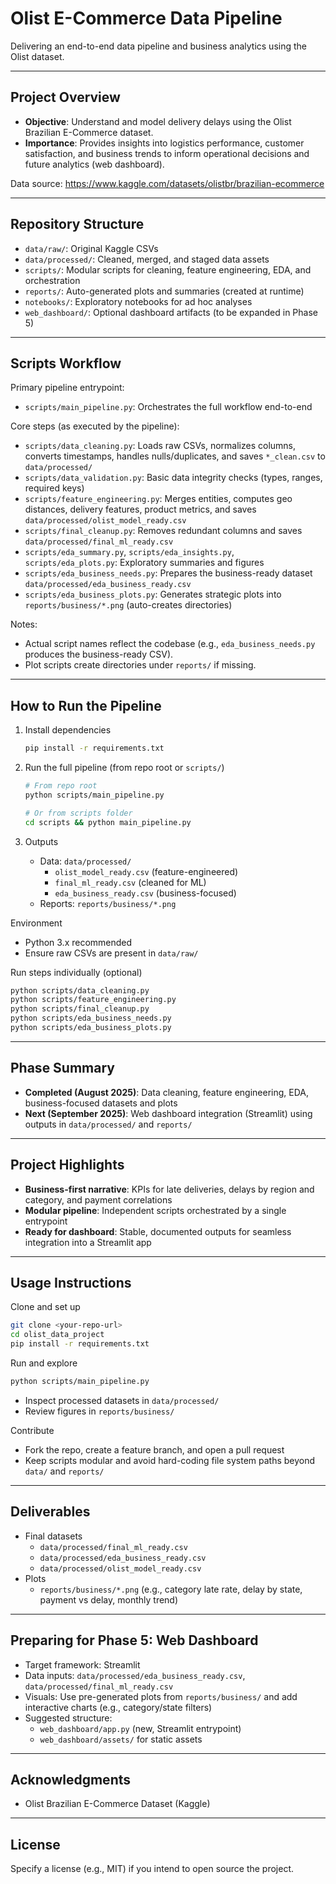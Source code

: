 # Olist E-Commerce Data Pipeline

Delivering an end-to-end data pipeline and business analytics using the Olist dataset.

---

## Project Overview

- **Objective**: Understand and model delivery delays using the Olist Brazilian E-Commerce dataset.
- **Importance**: Provides insights into logistics performance, customer satisfaction, and business trends to inform operational decisions and future analytics (web dashboard).

Data source: https://www.kaggle.com/datasets/olistbr/brazilian-ecommerce

---

## Repository Structure

- `data/raw/`: Original Kaggle CSVs
- `data/processed/`: Cleaned, merged, and staged data assets
- `scripts/`: Modular scripts for cleaning, feature engineering, EDA, and orchestration
- `reports/`: Auto-generated plots and summaries (created at runtime)
- `notebooks/`: Exploratory notebooks for ad hoc analyses
- `web_dashboard/`: Optional dashboard artifacts (to be expanded in Phase 5)

---

## Scripts Workflow

Primary pipeline entrypoint:

- `scripts/main_pipeline.py`: Orchestrates the full workflow end-to-end

Core steps (as executed by the pipeline):

- `scripts/data_cleaning.py`: Loads raw CSVs, normalizes columns, converts timestamps, handles nulls/duplicates, and saves `*_clean.csv` to `data/processed/`
- `scripts/data_validation.py`: Basic data integrity checks (types, ranges, required keys)
- `scripts/feature_engineering.py`: Merges entities, computes geo distances, delivery features, product metrics, and saves `data/processed/olist_model_ready.csv`
- `scripts/final_cleanup.py`: Removes redundant columns and saves `data/processed/final_ml_ready.csv`
- `scripts/eda_summary.py`, `scripts/eda_insights.py`, `scripts/eda_plots.py`: Exploratory summaries and figures
- `scripts/eda_business_needs.py`: Prepares the business-ready dataset `data/processed/eda_business_ready.csv`
- `scripts/eda_business_plots.py`: Generates strategic plots into `reports/business/*.png` (auto-creates directories)

Notes:

- Actual script names reflect the codebase (e.g., `eda_business_needs.py` produces the business-ready CSV).
- Plot scripts create directories under `reports/` if missing.

---

## How to Run the Pipeline

1. Install dependencies
   ```bash
   pip install -r requirements.txt
   ```
2. Run the full pipeline (from repo root or `scripts/`)

   ```bash
   # From repo root
   python scripts/main_pipeline.py

   # Or from scripts folder
   cd scripts && python main_pipeline.py
   ```

3. Outputs
   - Data: `data/processed/`
     - `olist_model_ready.csv` (feature-engineered)
     - `final_ml_ready.csv` (cleaned for ML)
     - `eda_business_ready.csv` (business-focused)
   - Reports: `reports/business/*.png`

Environment

- Python 3.x recommended
- Ensure raw CSVs are present in `data/raw/`

Run steps individually (optional)

```bash
python scripts/data_cleaning.py
python scripts/feature_engineering.py
python scripts/final_cleanup.py
python scripts/eda_business_needs.py
python scripts/eda_business_plots.py
```

---

## Phase Summary

- **Completed (August 2025)**: Data cleaning, feature engineering, EDA, business-focused datasets and plots
- **Next (September 2025)**: Web dashboard integration (Streamlit) using outputs in `data/processed/` and `reports/`

---

## Project Highlights

- **Business-first narrative**: KPIs for late deliveries, delays by region and category, and payment correlations
- **Modular pipeline**: Independent scripts orchestrated by a single entrypoint
- **Ready for dashboard**: Stable, documented outputs for seamless integration into a Streamlit app

---

## Usage Instructions

Clone and set up

```bash
git clone <your-repo-url>
cd olist_data_project
pip install -r requirements.txt
```

Run and explore

```bash
python scripts/main_pipeline.py
```

- Inspect processed datasets in `data/processed/`
- Review figures in `reports/business/`

Contribute

- Fork the repo, create a feature branch, and open a pull request
- Keep scripts modular and avoid hard-coding file system paths beyond `data/` and `reports/`

---

## Deliverables

- Final datasets
  - `data/processed/final_ml_ready.csv`
  - `data/processed/eda_business_ready.csv`
  - `data/processed/olist_model_ready.csv`
- Plots
  - `reports/business/*.png` (e.g., category late rate, delay by state, payment vs delay, monthly trend)

---

## Preparing for Phase 5: Web Dashboard

- Target framework: Streamlit
- Data inputs: `data/processed/eda_business_ready.csv`, `data/processed/final_ml_ready.csv`
- Visuals: Use pre-generated plots from `reports/business/` and add interactive charts (e.g., category/state filters)
- Suggested structure:
  - `web_dashboard/app.py` (new, Streamlit entrypoint)
  - `web_dashboard/assets/` for static assets

---

## Acknowledgments

- Olist Brazilian E-Commerce Dataset (Kaggle)

---

## License

Specify a license (e.g., MIT) if you intend to open source the project.
